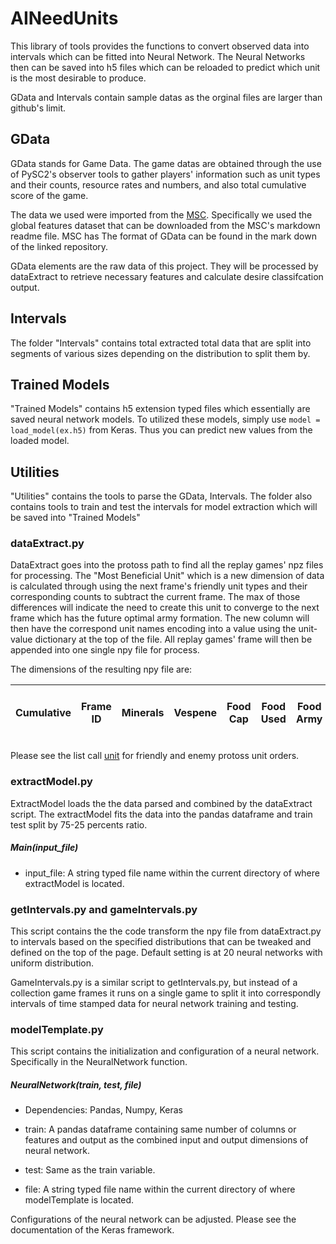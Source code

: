 # AINeedUnits

This library of tools provides the functions to convert observed data into intervals which can be fitted into Neural Network. The Neural Networks then can be saved into h5 files which can be reloaded to predict which unit is the most desirable to produce.

GData and Intervals contain sample datas as the orginal files are larger than github's limit.

## GData

GData stands for Game Data. The game datas are obtained through the use of PySC2's observer tools to gather players' information such as unit types and their counts, resource rates and numbers, and also total cumulative score of the game.

The data we used were imported from the [MSC](https://github.com/wuhuikai/MSC). Specifically we used the global features dataset that can be downloaded from the MSC's markdown readme file. MSC has  The format of GData can be found in the mark down of the linked repository.

GData elements are the raw data of this project. They will be processed by dataExtract to retrieve necessary features and calculate desire classifcation output.

## Intervals

The folder "Intervals" contains total extracted total data that are split into segments of various sizes depending on the distribution to split them by.

## Trained Models

"Trained Models" contains h5 extension typed files which essentially are saved neural network models. To utilized these models, simply use `` model = load_model(ex.h5) `` from Keras. Thus you can predict new values from the loaded model.

## Utilities 

"Utilities" contains the tools to parse the GData, Intervals. The folder also contains tools to train and test the intervals for model extraction which will be saved into "Trained Models"

### dataExtract.py

DataExtract goes into the protoss path to find all the replay games' npz files for processing. The "Most Beneficial Unit" which is a new dimension of data is calculated through using the next frame's friendly unit types and their corresponding counts to subtract the current frame. The max of those differences will indicate the need to create this unit to converge to the next frame which has the future optimal army formation. The new column will then have the correspond unit names encoding into a value using the unit-value dictionary at the top of the file. All replay games' frame will then be appended into one single npy file for process.

The dimensions of the resulting npy file are:

| Cumulative | Frame ID | Minerals | Vespene | Food Cap | Food Used | Food Army | Food Worker | Idle Worker Count | Army Count | Warp Gate Count | 19 Friendly Protoss Units | 19 Enemy Protoss Units |
|------------|----------|----------|---------|----------|-----------|-----------|-------------|-------------------|------------|-----------------|---------------------------|------------------------|

Please see the list call [unit](https://github.com/rajasriramoju/Starcraft2-170/blob/master/Utilities/dataExtract.py) for friendly and enemy protoss unit orders. 

### extractModel.py

ExtractModel loads the the data parsed and combined by the dataExtract script. The extractModel fits the data into the pandas dataframe and train test split by 75-25 percents ratio.

##### Main(input_file)

- input_file: A string typed file name within the current directory of where extractModel is located.

### getIntervals.py and gameIntervals.py

This script contains the the code transform the npy file from dataExtract.py to intervals based on the specified distributions that can be tweaked and defined on the top of the page. Default setting is at 20 neural networks with uniform distribution. 

GameIntervals.py is a similar script to getIntervals.py, but instead of a collection game frames it runs on a single game to split it into correspondly intervals of time stamped data for neural network training and testing.

### modelTemplate.py

This script contains the initialization and configuration of a neural network. Specifically in the NeuralNetwork function.

##### NeuralNetwork(train, test, file)

- Dependencies: Pandas, Numpy, Keras

- train: A pandas dataframe containing same number of columns or features and output as the combined input and output dimensions of neural network.

- test: Same as the train variable.

- file: A string typed file name within the current directory of where modelTemplate is located.

Configurations of the neural network can be adjusted. Please see the documentation of the Keras framework.
